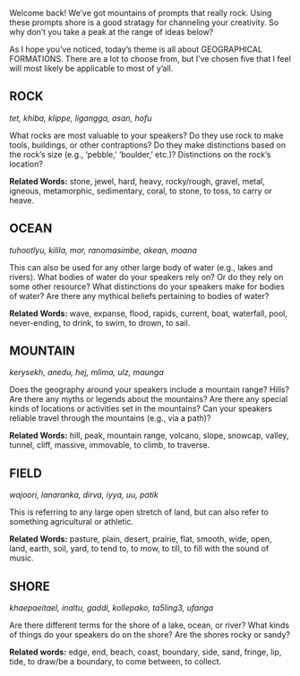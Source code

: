 Welcome back! We’ve got mountains of prompts that really rock. Using these prompts shore is a good stratagy for channeling your creativity. So why don’t you take a peak at the range of ideas below?

As I hope you’ve noticed, today’s theme is all about GEOGRAPHICAL FORMATIONS. There are a lot to choose from, but I’ve chosen five that I feel will most likely be applicable to most of y’all.

## ROCK

_tet, khiba, klippe, ligangga, asan, hofu_

What rocks are most valuable to your speakers? Do they use rock to make tools, buildings, or other contraptions? Do they make distinctions based on the rock’s size (e.g., ‘pebble,’ ‘boulder,’ etc.)? Distinctions on the rock’s location?

**Related Words:** stone, jewel, hard, heavy, rocky/rough, gravel, metal, igneous, metamorphic, sedimentary, coral, to stone, to toss, to carry or heave.

## OCEAN

_tuhootlyu, kilila, mor, ranomasimbe, akean, moana_

This can also be used for any other large body of water (e.g., lakes and rivers). What bodies of water do your speakers rely on? Or do they rely on some other resource? What distinctions do your speakers make for bodies of water? Are there any mythical beliefs pertaining to bodies of water?

**Related Words:** wave, expanse, flood, rapids, current, boat, waterfall, pool, never-ending, to drink, to swim, to drown, to sail.

## MOUNTAIN

_kerysekh, anedu, hej, mlima, ulz, maunga_

Does the geography around your speakers include a mountain range? Hills? Are there any myths or legends about the mountains? Are there any special kinds of locations or activities set in the mountains? Can your speakers reliable travel through the mountains (e.g., via a path)?

**Related Words:** hill, peak, mountain range, volcano, slope, snowcap, valley, tunnel, cliff, massive, immovable, to climb, to traverse.

## FIELD

_wajoori, lanaranka, dirva, iyya, uu, patik_

This is referring to any large open stretch of land, but can also refer to something agricultural or athletic.

**Related Words:** pasture, plain, desert, prairie, flat, smooth, wide, open, land, earth, soil, yard, to tend to, to mow, to till, to fill with the sound of music.

## SHORE

_khaepaeitael, inaltu, gaddi, kollepako, ta5ling3, ufanga_

Are there different terms for the shore of a lake, ocean, or river? What kinds of things do your speakers do on the shore? Are the shores rocky or sandy?

**Related words:** edge, end, beach, coast, boundary, side, sand, fringe, lip, tide, to draw/be a boundary, to come between, to collect.
